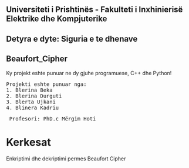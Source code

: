 ## Universiteti i Prishtinës - Fakulteti i Inxhinierisë Elektrike dhe Kompjuterike

## Detyra e dyte: Siguria e te dhenave
## Beaufort_Cipher
Ky projekt eshte punuar ne dy gjuhe programuese, C++ dhe Python!

<pre>Projekti eshte punuar nga:
1. Blerina Beka
2. Blerina Durguti
3. Blerta Ujkani
4. Blinera Kadriu 
</pre>
<pre> Profesori: PhD.c Mërgim Hoti </pre>

# Kerkesat 
Enkriptimi dhe dekriptimi permes Beaufort Cipher
